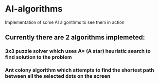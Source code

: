 # AI-algorithms
Implementation of some AI algorithms to see them in action

## Currently there are 2 algorithms implemeted:
### 3x3 puzzle solver which uses A* (A star) heuristic search to find solution to the problem

### Ant colony algorithm which attempts to find the shortest path between all the selected dots on the screen
